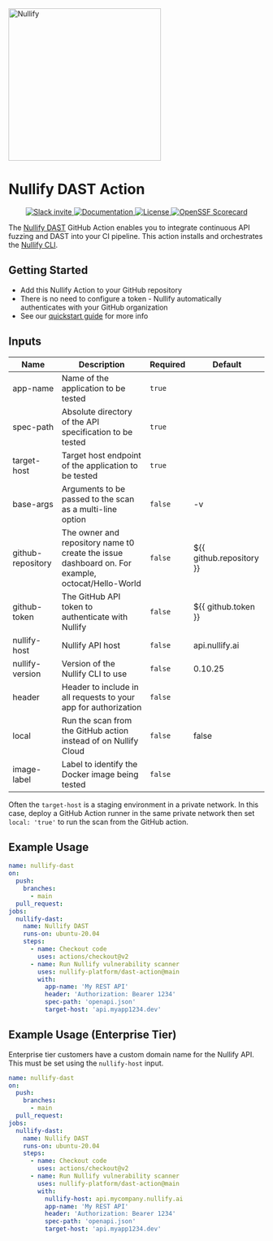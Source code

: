<a href="https://nullify.ai">
  <img src="https://uploads-ssl.webflow.com/6492db86d53f84f396b6623d/64dad6c12b98dee05eb08088_nullify%20logo.png" alt="Nullify" width="300"/>
</a>

# Nullify DAST Action

<p align="center">
  <a href="https://join.slack.com/t/nullifycommunity/shared_invite/zt-1ve4xgket-PfkFjSDJK_kG8l~OA_GXUg">
      <img src="https://img.shields.io/badge/Slack-10%2B%20members-black" alt="Slack invite" />
  </a>
  <a href="https://docs.nullify.ai/features/api-scanning/cli/">
      <img src="https://img.shields.io/badge/docs-docs.nullify.ai-purple" alt="Documentation" />
  </a>
  <a href="https://opensource.org/licenses/MIT">
      <img src="https://img.shields.io/badge/License-MIT-yellow.svg" alt="License" />
  </a>
  <a href="https://securityscorecards.dev/viewer/?uri=github.com/Nullify-Platform/dast-action">
      <img src="https://api.securityscorecards.dev/projects/github.com/Nullify-Platform/dast-action/badge" alt="OpenSSF Scorecard" />
  </a>
</p>

The [Nullify DAST](https://docs.nullify.ai/features/api-scanning) GitHub Action enables you to integrate continuous API fuzzing and DAST into your CI pipeline. This action installs and orchestrates the [Nullify CLI](https://github.com/Nullify-Platform/cli).

## Getting Started
 * Add this Nullify Action to your GitHub repository
 * There is no need to configure a token - Nullify automatically authenticates with your GitHub organization
 * See our [quickstart guide](https://docs.nullify.ai/features/apis) for more info

## Inputs

| Name              | Description                                                                                      | Required | Default                  |
|-------------------|--------------------------------------------------------------------------------------------------|----------|--------------------------|
| app-name          | Name of the application to be tested                                                             | `true`   |                          |
| spec-path         | Absolute directory of the API specification to be tested                                         | `true`   |                          |
| target-host       | Target host endpoint of the application to be tested                                             | `true`   |                          |
| base-args         | Arguments to be passed to the scan as a multi-line option                                        | `false`  | -v                       |
| github-repository | The owner and repository name t0 create the issue dashboard on. For example, octocat/Hello-World | `false`  | ${{ github.repository }} |
| github-token      | The GitHub API token to authenticate with Nullify                                                | `false`  | ${{ github.token }}      |
| nullify-host      | Nullify API host                                                                                 | `false`  | api.nullify.ai           |
| nullify-version   | Version of the Nullify CLI to use                                                                | `false`  | 0.10.25                  |
| header            | Header to include in all requests to your app for authorization                                  | `false`  |                          |
| local             | Run the scan from the GitHub action instead of on Nullify Cloud                                  | `false`  | false                    |
| image-label       | Label to identify the Docker image being tested                                                  | `false`  |                          |

Often the `target-host` is a staging environment in a private network.
In this case, deploy a GitHub Action runner in the same private network then set `local: 'true'` to run the scan from the GitHub action.

## Example Usage

```yaml
name: nullify-dast
on:
  push:
    branches:
      - main
  pull_request:
jobs:
  nullify-dast:
    name: Nullify DAST
    runs-on: ubuntu-20.04
    steps:
      - name: Checkout code
        uses: actions/checkout@v2
      - name: Run Nullify vulnerability scanner
        uses: nullify-platform/dast-action@main
        with:
          app-name: 'My REST API'
          header: 'Authorization: Bearer 1234'
          spec-path: 'openapi.json'
          target-host: 'api.myapp1234.dev'
```

## Example Usage (Enterprise Tier)

Enterprise tier customers have a custom domain name for the Nullify API.
This must be set using the `nullify-host` input.

```yaml
name: nullify-dast
on:
  push:
    branches:
      - main
  pull_request:
jobs:
  nullify-dast:
    name: Nullify DAST
    runs-on: ubuntu-20.04
    steps:
      - name: Checkout code
        uses: actions/checkout@v2
      - name: Run Nullify vulnerability scanner
        uses: nullify-platform/dast-action@main
        with:
          nullify-host: api.mycompany.nullify.ai
          app-name: 'My REST API'
          header: 'Authorization: Bearer 1234'
          spec-path: 'openapi.json'
          target-host: 'api.myapp1234.dev'
```
